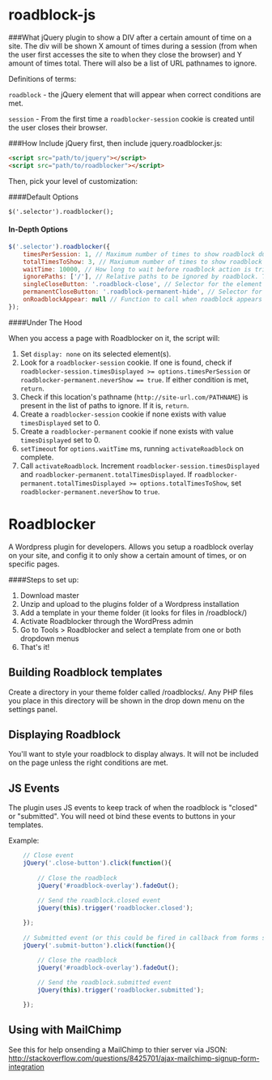 roadblock-js
==========

###What
jQuery plugin to show a DIV after a certain amount of time on a site. The div will be shown X amount of times during a session (from when the user first accesses the site to when they close the browser) and Y amount of times total. There will also be a list of URL pathnames to ignore.

Definitions of terms: 

`roadblock` - the jQuery element that will appear when correct conditions are met.

`session` - From the first time a `roadblocker-session` cookie is created until the user closes their browser.

###How
Include jQuery first, then include jquery.roadblocker.js:

```html
<script src="path/to/jquery"></script>
<script src="path/to/roadblocker"></script>
```

Then, pick your level of customization:

####Default Options

`$('.selector').roadblocker();`

#### In-Depth Options

```javascript
$('.selector').roadblocker({
    timesPerSession: 1, // Maximum number of times to show roadblock during session
    totalTimesToShow: 3, // Maxiumum number of times to show roadblock ever
    waitTime: 10000, // How long to wait before roadblock action is triggered
    ignorePaths: ['/'], // Relative paths to be ignored by roadblock. The default, '/', refers to the homepage of the site
    singleCloseButton: '.roadblock-close', // Selector for the element used to close the roadblock. Searches the roadblock's children first, then the rest of the document.
    permanentCloseButton: '.roadblock-permanent-hide', // Selector for the element used to prevent the roadblock from ever appearing again (ie, the 'sign up' button for a mailing list). Searches the roadblock's children first, then the rest of the document.
    onRoadblockAppear: null // Function to call when roadblock appears
});
```

####Under The Hood

When you access a page with Roadblocker on it, the script will:

1. Set `display: none` on its selected element(s).
2. Look for a `roadblocker-session` cookie. If one is found, check if `roadblocker-session.timesDisplayed >= options.timesPerSession` or `roadblocker-permanent.neverShow == true`. If either condition is met, `return`.
3. Check if this location's pathname (`http://site-url.com/PATHNAME`) is present in the list of paths to ignore. If it is, `return`.
4. Create a `roadblocker-session` cookie if none exists with value `timesDisplayed` set to 0.
5. Create a `roadblocker-permanent` cookie if none exists with value `timesDisplayed` set to 0.
6. `setTimeout` for `options.waitTime` ms, running `activateRoadblock` on complete.
7. Call `activateRoadblock`. Increment `roadblocker-session.timesDisplayed` and `roadblocker-permanent.totalTimesDisplayed`. If `roadblocker-permanent.totalTimesDisplayed >= options.totalTimesToShow`, set `roadblocker-permanent.neverShow` to `true`.


Roadblocker
==========

A Wordpress plugin for developers. Allows you setup a roadblock overlay on your site, and config it to only show a certain amount of times, or on specific pages.

####Steps to set up:

1. Download master
2. Unzip and upload to the plugins folder of a Wordpress installation
3. Add a template in your theme folder (it looks for files in /roadblock/)
4. Activate Roadblocker through the WordPress admin
5. Go to Tools > Roadblocker and select a template from one or both dropdown menus
6. That's it!


## Building Roadblock templates

Create a directory in your theme folder called /roadblocks/. Any PHP files you place in this directory will be shown in the drop down menu on the settings panel.

## Displaying Roadblock

You'll want to style your roadblock to display always. It will not be included on the page unless the right conditions are met.

## JS Events

The plugin uses JS events to keep track of when the roadblock is "closed" or "submitted". You will need ot bind these events to buttons in your templates. 

Example:
```javascript
	// Close event
	jQuery('.close-button').click(function(){
		
		// Close the roadblock
		jQuery('#roadblock-overlay').fadeOut();
		
		// Send the roadblock.closed event
		jQuery(this).trigger('roadblocker.closed');

	});
	
	// Submitted event (or this could be fired in callback from forms submitted with JS)
	jQuery('.submit-button').click(function(){

		// Close the roadblock	
		jQuery('#roadblock-overlay').fadeOut();
		
		// Send the roadblock.submitted event
		jQuery(this).trigger('roadblocker.submitted');

	});
```

## Using with MailChimp

See this for help onsending a MailChimp to thier server via JSON: http://stackoverflow.com/questions/8425701/ajax-mailchimp-signup-form-integration